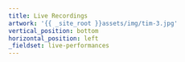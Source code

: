 ```yaml
---
title: Live Recordings
artwork: '{{ _site_root }}assets/img/tim-3.jpg'
vertical_position: bottom
horizontal_position: left
_fieldset: live-performances
---
```



